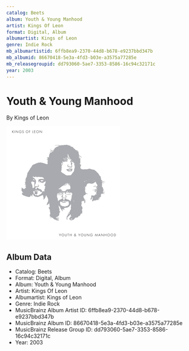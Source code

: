```yaml
---
catalog: Beets
album: Youth & Young Manhood
artist: Kings Of Leon
format: Digital, Album
albumartist: Kings of Leon
genre: Indie Rock
mb_albumartistid: 6ffb8ea9-2370-44d8-b678-e9237bbd347b
mb_albumid: 86670418-5e3a-4fd3-b03e-a3575a77285e
mb_releasegroupid: dd793060-5ae7-3353-8586-16c94c32171c
year: 2003
---
```


# Youth & Young Manhood

By Kings of Leon

![](../../assets/beetscovers/Kings_Of_Leon-Youth_and_Young_Manhood.png)

## Album Data

- Catalog: Beets
- Format: Digital, Album
- Album: Youth & Young Manhood
- Artist: Kings Of Leon
- Albumartist: Kings of Leon
- Genre: Indie Rock
- MusicBrainz Album Artist ID: 6ffb8ea9-2370-44d8-b678-e9237bbd347b
- MusicBrainz Album ID: 86670418-5e3a-4fd3-b03e-a3575a77285e
- MusicBrainz Release Group ID: dd793060-5ae7-3353-8586-16c94c32171c
- Year: 2003

